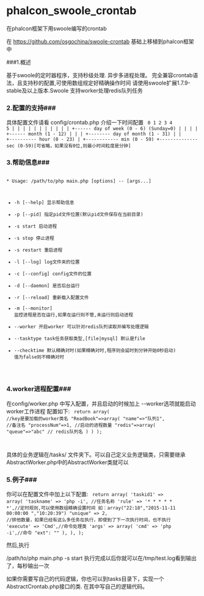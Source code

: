 # phalcon_swoole_crontab
在phalcon框架下用swoole编写的crontab

在 https://github.com/osgochina/swoole-crontab 基础上移植到phalcon框架中

###1.概述

基于swoole的定时器程序，支持秒级处理.
异步多进程处理。
完全兼容crontab语法，且支持秒的配置,可使用数组规定好精确操作时间
请使用swoole扩展1.7.9-stable及以上版本.Swoole
支持worker处理redis队列任务

###  2.配置的支持### 

具体配置文件请看 config/crontab.php 介绍一下时间配置
<code>
0   1   2   3   4   5
|   |   |   |   |   |
|   |   |   |   |   +------ day of week (0 - 6) (Sunday=0)
|   |   |   |   +------ month (1 - 12)
|   |   |   +-------- day of month (1 - 31)
|   |   +---------- hour (0 - 23)
|   +------------ min (0 - 59)
+-------------- sec (0-59)[可省略，如果没有0位,则最小时间粒度是分钟]
</code>

###  3.帮助信息### 

<code>
* Usage: /path/to/php main.php [options] -- [args...]

* -h [--help]        显示帮助信息
* -p [--pid]         指定pid文件位置(默认pid文件保存在当前目录)
* -s start           启动进程
* -s stop            停止进程
* -s restart         重启进程
* -l [--log]         log文件夹的位置
* -c [--config]      config文件的位置
* -d [--daemon]      是否后台运行
* -r [--reload]      重新载入配置文件
* -m [--monitor]     监控进程是否在运行,如果在运行则不管,未运行则启动进程
* --worker           开启worker 可以针对redis队列读取并编写处理逻辑
* --tasktype         task任务获取类型,[file|mysql] 默认是file
* --checktime        默认精确对时(如果精确对时,程序则会延时到分钟开始0秒启动) 值为false则不精确对时
</code>

###  4.worker进程配置### 

在config/worker.php 中写入配置，并且启动的时候加上 --worker选项就能启动worker工作进程 配置如下:
<code>
return array(
    //key是要加载的worker类名
    "ReadBook"=>array(
        "name"=>"队列1",            //备注名
        "processNum"=>1,           //启动的进程数量
        "redis"=>array(
            "queue"=>"abc"          // redis队列名
        )
    )
);

</code>

具体的业务逻辑在/tasks/ 文件夹下。可以自己定义业务逻辑类，只需要继承AbstractWorker.php中的AbstractWorker类就可以

### 5.例子### 

你可以在配置文件中加上以下配置:
<code>
return array(
    'taskid1' =>
        array(
            'taskname' => 'php -i',  //任务名称
            'rule' => '* * * * * *',//定时规则,可以使用数组精确设置时间 如：array("22:18","2015-11-11 00:00:00 ","10:20:39")
            "unique" => 2, //排他数量，如果已经有这么多任务在执行，即使到了下一次执行时间，也不执行
            'execute'  => 'Cmd',//命令处理类
            'args' =>
                array(
                    'cmd'    => 'php -i',//命令
                    "ext": ""
                ),
        ),
);
</code>

然后,执行

/path/to/php main.php -s start
执行完成以后你就可以在/tmp/test.log看到输出了，每秒输出一次

如果你需要写自己的代码逻辑，你也可以到tasks目录下，实现一个AbstractCrontab.php接口的类. 在其中写自己的逻辑代码。


